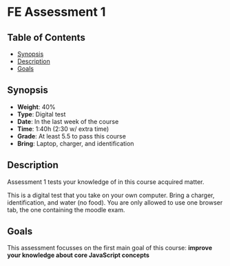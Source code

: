 # FE Assessment 1

## Table of Contents

* [Synopsis](#synopsis)
* [Description](#description)
* [Goals](#goals)

## Synopsis

* **Weight**: 40%
* **Type**: Digital test
* **Date**: In the last week of the course
* **Time**: 1:40h (2:30 w/ extra time)
* **Grade**: At least 5.5 to pass this course
* **Bring**: Laptop, charger, and identification

## Description

Assessment 1 tests your knowledge of in this course acquired matter.

This is a digital test that you take on your own computer.
Bring a charger, identification, and water (no food).
You are only allowed to use one browser tab, the one containing the moodle exam.

## Goals

This assessment focusses on the first main goal of this course: **improve your knowledge about core JavaScript concepts**
